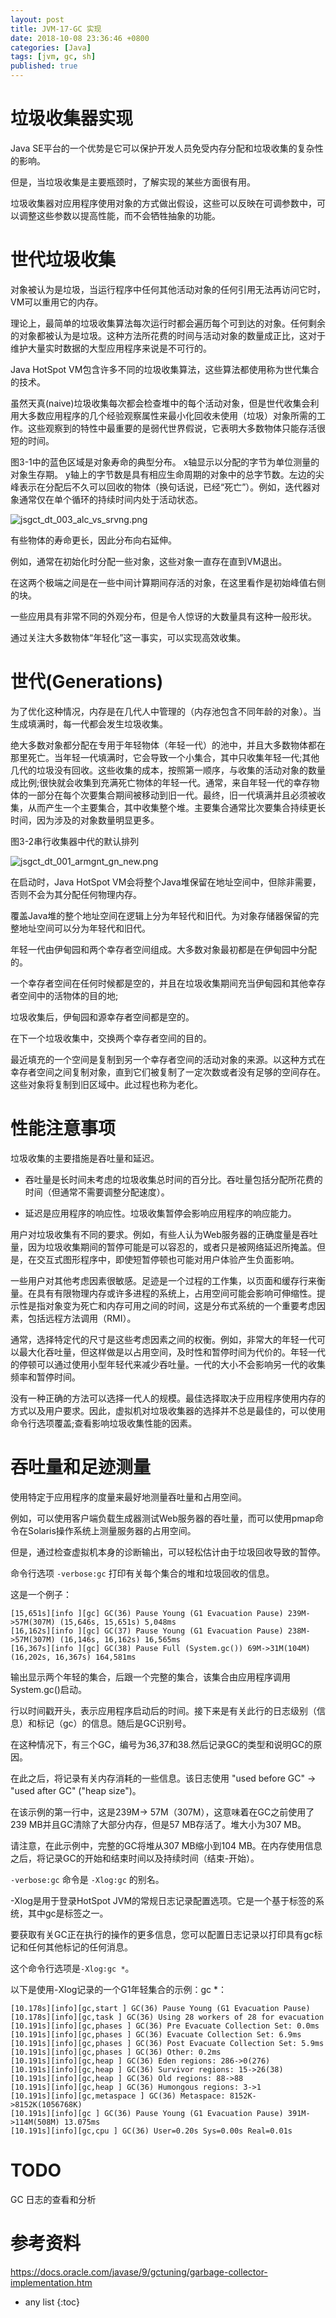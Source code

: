 ```yaml
---
layout: post
title: JVM-17-GC 实现
date: 2018-10-08 23:36:46 +0800
categories: [Java]
tags: [jvm, gc, sh]
published: true
---
```


# 垃圾收集器实现

Java SE平台的一个优势是它可以保护开发人员免受内存分配和垃圾收集的复杂性的影响。

但是，当垃圾收集是主要瓶颈时，了解实现的某些方面很有用。 

垃圾收集器对应用程序使用对象的方式做出假设，这些可以反映在可调参数中，可以调整这些参数以提高性能，而不会牺牲抽象的功能。

# 世代垃圾收集

对象被认为是垃圾，当运行程序中任何其他活动对象的任何引用无法再访问它时，VM可以重用它的内存。

理论上，最简单的垃圾收集算法每次运行时都会遍历每个可到达的对象。任何剩余的对象都被认为是垃圾。这种方法所花费的时间与活动对象的数量成正比，这对于维护大量实时数据的大型应用程序来说是不可行的。

Java HotSpot VM包含许多不同的垃圾收集算法，这些算法都使用称为世代集合的技术。

虽然天真(naive)垃圾收集每次都会检查堆中的每个活动对象，但是世代收集会利用大多数应用程序的几个经验观察属性来最小化回收未使用（垃圾）对象所需的工作。这些观察到的特性中最重要的是弱代世界假说，它表明大多数物体只能存活很短的时间。

图3-1中的蓝色区域是对象寿命的典型分布。 
x轴显示以分配的字节为单位测量的对象生存期。 
y轴上的字节数是具有相应生命周期的对象中的总字节数。左边的尖峰表示在分配后不久可以回收的物体（换句话说，已经“死亡”）。例如，迭代器对象通常仅在单个循环的持续时间内处于活动状态。

![jsgct_dt_003_alc_vs_srvng.png](https://docs.oracle.com/javase/9/gctuning/img/jsgct_dt_003_alc_vs_srvng.png)

有些物体的寿命更长，因此分布向右延伸。 

例如，通常在初始化时分配一些对象，这些对象一直存在直到VM退出。 

在这两个极端之间是在一些中间计算期间存活的对象，在这里看作是初始峰值右侧的块。 

一些应用具有非常不同的外观分布，但是令人惊讶的大数量具有这种一般形状。 

通过关注大多数物体“年轻化”这一事实，可以实现高效收集。

# 世代(Generations)

为了优化这种情况，内存是在几代人中管理的（内存池包含不同年龄的对象）。当生成填满时，每一代都会发生垃圾收集。

绝大多数对象都分配在专用于年轻物体（年轻一代）的池中，并且大多数物体都在那里死亡。当年轻一代填满时，它会导致一个小集合，其中只收集年轻一代;其他几代的垃圾没有回收。这些收集的成本，按照第一顺序，与收集的活动对象的数量成比例;很快就会收集到充满死亡物体的年轻一代。通常，来自年轻一代的幸存物体的一部分在每个次要集合期间被移动到旧一代。最终，旧一代填满并且必须被收集，从而产生一个主要集合，其中收集整个堆。主要集合通常比次要集合持续更长时间，因为涉及的对象数量明显更多。

图3-2串行收集器中代的默认排列

![jsgct_dt_001_armgnt_gn_new.png](https://docs.oracle.com/javase/9/gctuning/img/jsgct_dt_001_armgnt_gn_new.png)

在启动时，Java HotSpot VM会将整个Java堆保留在地址空间中，但除非需要，否则不会为其分配任何物理内存。

覆盖Java堆的整个地址空间在逻辑上分为年轻代和旧代。为对象存储器保留的完整地址空间可以分为年轻代和旧代。

年轻一代由伊甸园和两个幸存者空间组成。大多数对象最初都是在伊甸园中分配的。

一个幸存者空间在任何时候都是空的，并且在垃圾收集期间充当伊甸园和其他幸存者空间中的活物体的目的地;

垃圾收集后，伊甸园和源幸存者空间都是空的。

在下一个垃圾收集中，交换两个幸存者空间的目的。

最近填充的一个空间是复制到另一个幸存者空间的活动对象的来源。以这种方式在幸存者空间之间复制对象，直到它们被复制了一定次数或者没有足够的空间存在。这些对象将复制到旧区域中。此过程也称为老化。

# 性能注意事项

垃圾收集的主要措施是吞吐量和延迟。

- 吞吐量是长时间未考虑的垃圾收集总时间的百分比。吞吐量包括分配所花费的时间（但通常不需要调整分配速度）。

- 延迟是应用程序的响应性。垃圾收集暂停会影响应用程序的响应能力。

用户对垃圾收集有不同的要求。例如，有些人认为Web服务器的正确度量是吞吐量，因为垃圾收集期间的暂停可能是可以容忍的，或者只是被网络延迟所掩盖。但是，在交互式图形程序中，即使短暂停顿也可能对用户体验产生负面影响。

一些用户对其他考虑因素很敏感。足迹是一个过程的工作集，以页面和缓存行来衡量。在具有有限物理内存或许多进程的系统上，占用空间可能会影响可伸缩性。提示性是指对象变为死亡和内存可用之间的时间，这是分布式系统的一个重要考虑因素，包括远程方法调用（RMI）。

通常，选择特定代的尺寸是这些考虑因素之间的权衡。例如，非常大的年轻一代可以最大化吞吐量，但这样做是以占用空间，及时性和暂停时间为代价的。年轻一代的停顿可以通过使用小型年轻代来减少吞吐量。一代的大小不会影响另一代的收集频率和暂停时间。

没有一种正确的方法可以选择一代人的规模。最佳选择取决于应用程序使用内存的方式以及用户要求。因此，虚拟机对垃圾收集器的选择并不总是最佳的，可以使用命令行选项覆盖;查看影响垃圾收集性能的因素。

# 吞吐量和足迹测量

使用特定于应用程序的度量来最好地测量吞吐量和占用空间。

例如，可以使用客户端负载生成器测试Web服务器的吞吐量，而可以使用pmap命令在Solaris操作系统上测量服务器的占用空间。 

但是，通过检查虚拟机本身的诊断输出，可以轻松估计由于垃圾回收导致的暂停。

命令行选项 `-verbose:gc` 打印有关每个集合的堆和垃圾回收的信息。 

这是一个例子：

```
[15,651s][info ][gc] GC(36) Pause Young (G1 Evacuation Pause) 239M->57M(307M) (15,646s, 15,651s) 5,048ms
[16,162s][info ][gc] GC(37) Pause Young (G1 Evacuation Pause) 238M->57M(307M) (16,146s, 16,162s) 16,565ms
[16,367s][info ][gc] GC(38) Pause Full (System.gc()) 69M->31M(104M) (16,202s, 16,367s) 164,581ms
```

输出显示两个年轻的集合，后跟一个完整的集合，该集合由应用程序调用System.gc()启动。

行以时间戳开头，表示应用程序启动后的时间。接下来是有关此行的日志级别（信息）和标记（gc）的信息。随后是GC识别号。

在这种情况下，有三个GC，编号为36,37和38.然后记录GC的类型和说明GC的原因。

在此之后，将记录有关内存消耗的一些信息。该日志使用 "used before GC" -> "used after GC" ("heap size")。

在该示例的第一行中，这是239M-> 57M（307M），这意味着在GC之前使用了239 MB并且GC清除了大部分内存，但是57 MB存活了。堆大小为307 MB。

请注意，在此示例中，完整的GC将堆从307 MB缩小到104 MB。在内存使用信息之后，将记录GC的开始和结束时间以及持续时间（结束-开始）。

`-verbose:gc` 命令是 `-Xlog:gc` 的别名。 

-Xlog是用于登录HotSpot JVM的常规日志记录配置选项。它是一个基于标签的系统，其中gc是标签之一。

要获取有关GC正在执行的操作的更多信息，您可以配置日志记录以打印具有gc标记和任何其他标记的任何消息。

这个命令行选项是`-Xlog:gc *`。

以下是使用-Xlog记录的一个G1年轻集合的示例：gc *：

```
[10.178s][info][gc,start ] GC(36) Pause Young (G1 Evacuation Pause) 
[10.178s][info][gc,task ] GC(36) Using 28 workers of 28 for evacuation 
[10.191s][info][gc,phases ] GC(36) Pre Evacuate Collection Set: 0.0ms
[10.191s][info][gc,phases ] GC(36) Evacuate Collection Set: 6.9ms 
[10.191s][info][gc,phases ] GC(36) Post Evacuate Collection Set: 5.9ms 
[10.191s][info][gc,phases ] GC(36) Other: 0.2ms 
[10.191s][info][gc,heap ] GC(36) Eden regions: 286->0(276) 
[10.191s][info][gc,heap ] GC(36) Survivor regions: 15->26(38)
[10.191s][info][gc,heap ] GC(36) Old regions: 88->88 
[10.191s][info][gc,heap ] GC(36) Humongous regions: 3->1 
[10.191s][info][gc,metaspace ] GC(36) Metaspace: 8152K->8152K(1056768K)
[10.191s][info][gc ] GC(36) Pause Young (G1 Evacuation Pause) 391M->114M(508M) 13.075ms 
[10.191s][info][gc,cpu ] GC(36) User=0.20s Sys=0.00s Real=0.01s
```

# TODO

GC 日志的查看和分析

# 参考资料

https://docs.oracle.com/javase/9/gctuning/garbage-collector-implementation.htm

* any list
{:toc}